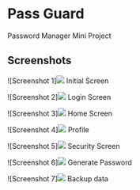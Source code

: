 # Pass Guard

Password Manager Mini Project 

[//]: # (## Table of Contents)

[//]: # ()
[//]: # (- [Installation]&#40;#installation&#41;)

[//]: # (- [Usage]&#40;#usage&#41;)

[//]: # (- [Features]&#40;#features&#41;)

[//]: # (- [Contributing]&#40;#contributing&#41;)

[//]: # (- [License]&#40;#license&#41;)

[//]: # ()
[//]: # (## Installation)

[//]: # ()
[//]: # (Instructions on how to install and set up the project.)

[//]: # ()
[//]: # (## Usage)

[//]: # ()
[//]: # (Instructions on how to use the project or provide code examples.)

[//]: # ()
[//]: # (## Features)

[//]: # ()
[//]: # (List of key features or highlights of the project.)

[//]: # ()
[//]: # (## Contributing)

[//]: # ()
[//]: # (Guidelines on how to contribute to the project or how to set up a development environment.)

[//]: # ()
[//]: # (## License)

[//]: # ()
[//]: # (Information about the project's license.)

## Screenshots

![Screenshot 1]![](screenshots/initialscreen.png)
Initial Screen

![Screenshot 2]![](screenshots/LoginScreen.png)
Login Screen

![Screenshot 3]![](screenshots/homescreen.png)
Home Screen

![Screenshot 4]![](screenshots/profile.png)
Profile

![Screenshot 5]![](screenshots/securityscreen.png)
Security Screen

![Screenshot 6]![](screenshots/generatepassword.png)
Generate Password


![Screenshot 7]![](screenshots/backup.png)
Backup data